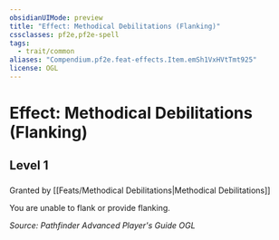 ```yaml
---
obsidianUIMode: preview
title: "Effect: Methodical Debilitations (Flanking)"
cssclasses: pf2e,pf2e-spell
tags:
  - trait/common
aliases: "Compendium.pf2e.feat-effects.Item.emSh1VxHVtTmt925"
license: OGL
---
```

# Effect: Methodical Debilitations (Flanking)
## Level 1
### 






Granted by [[Feats/Methodical Debilitations|Methodical Debilitations]]

You are unable to flank or provide flanking.

*Source: Pathfinder Advanced Player's Guide*
*OGL*